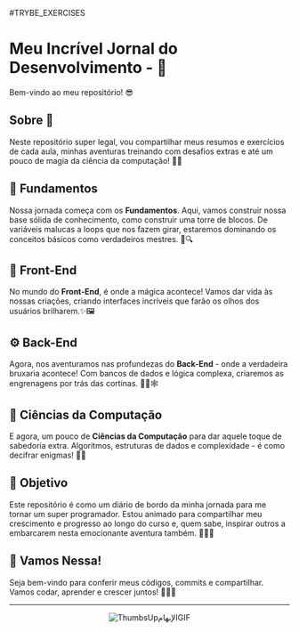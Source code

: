 #TRYBE_EXERCISES

# Meu Incrível Jornal do Desenvolvimento - 🚀

Bem-vindo ao meu repositório! 😎

## Sobre 📜

Neste repositório super legal, vou compartilhar meus resumos e exercícios de cada aula, minhas aventuras treinando com desafios extras e até um pouco de magia da ciência da computação! 🎩✨

## 🧩 Fundamentos

Nossa jornada começa com os **Fundamentos**. Aqui, vamos construir nossa base sólida de conhecimento, como construir uma torre de blocos. De variáveis malucas a loops que nos fazem girar, estaremos dominando os conceitos básicos como verdadeiros mestres. 🧱🔍

## 🎨 Front-End

No mundo do **Front-End**, é onde a mágica acontece! Vamos dar vida às nossas criações, criando interfaces incríveis que farão os olhos dos usuários brilharem.✨🖼️

## ⚙️ Back-End

Agora, nos aventuramos nas profundezas do **Back-End** - onde a verdadeira bruxaria acontece! Com bancos de dados e lógica complexa, criaremos as engrenagens por trás das cortinas. 🧙‍♂️🕸️

## 🧬 Ciências da Computação

E agora, um pouco de **Ciências da Computação** para dar aquele toque de sabedoria extra. Algoritmos, estruturas de dados e complexidade - é como decifrar enigmas! 🔬🤯

## 🌟 Objetivo

Este repositório é como um diário de bordo da minha jornada para me tornar um super programador. Estou animado para compartilhar meu crescimento e progresso ao longo do curso e, quem sabe, inspirar outros a embarcarem nesta emocionante aventura também. 🌠🚴‍♂️

## 🎉 Vamos Nessa!

Seja bem-vindo para conferir meus códigos, commits e compartilhar. Vamos codar, aprender e crescer juntos! 🚀👨‍💻

---

<div align = "center">
  
![ThumbsUpالإبهامGIF](https://media2.giphy.com/media/ny7UCd6JETnmE/giphy.gif?cid=ecf05e477acr6nxmq48vqc7a2xlh0o4aha5boowdzp0rfea1&ep=v1_gifs_search&rid=giphy.gif&ct=g)
